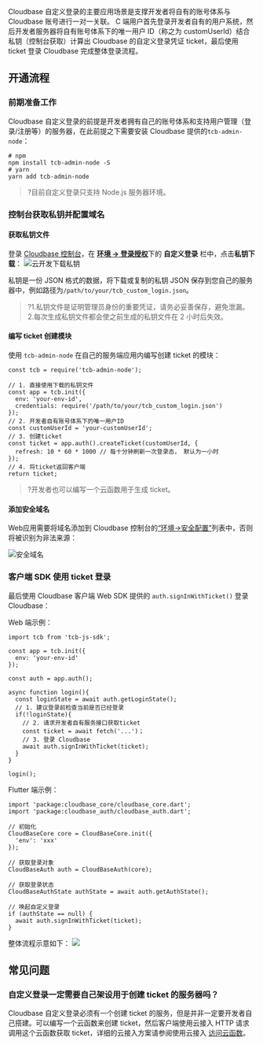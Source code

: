 Cloudbase 自定义登录的主要应用场景是支撑开发者将自有的账号体系与 Cloudbase 账号进行一对一关联。
C 端用户首先登录开发者自有的用户系统，然后开发者服务器将自有账号体系下的唯一用户 ID（称之为 customUserId）结合私钥（控制台获取）计算出 Cloudbase 的自定义登录凭证 ticket，最后使用 ticket 登录 Cloudbase 完成整体登录流程。

## 开通流程
### 前期准备工作
Cloudbase 自定义登录的前提是开发者拥有自己的账号体系和支持用户管理（登录/注册等）的服务器，在此前提之下需要安装 Cloudbase 提供的`tcb-admin-node`：
```
# npm
npm install tcb-admin-node -S
# yarn
yarn add tcb-admin-node
```

>?目前自定义登录只支持 Node.js 服务器环境。

### 控制台获取私钥并配置域名
#### 获取私钥文件
登录 [Cloudbase 控制台](https://console.cloud.tencent.com/tcb)，在 [**环境 -> 登录授权**](https://console.cloud.tencent.com/tcb/env/login)下的 **自定义登录** 栏中，点击**私钥下载**：
![云开发下载私钥](https://main.qcloudimg.com/raw/0bb09d8396a8be694d2fa1c7390efe6d.jpg)

私钥是一份 JSON 格式的数据，将下载或复制的私钥 JSON 保存到您自己的服务器中，例如路径为`/path/to/your/tcb_custom_login.json`。

>?1.私钥文件是证明管理员身份的重要凭证，请务必妥善保存，避免泄漏。
2.每次生成私钥文件都会使之前生成的私钥文件在 2 小时后失效。


#### 编写 ticket 创建模块
使用 `tcb-admin-node` 在自己的服务端应用内编写创建 ticket 的模块：

```
const tcb = require('tcb-admin-node');

// 1. 直接使用下载的私钥文件
const app = tcb.init({
  env: 'your-env-id',
  credentials: require('/path/to/your/tcb_custom_login.json')
});
// 2. 开发者自有账号体系下的唯一用户ID
const customUserId = 'your-customUserId';
// 3. 创建ticket
const ticket = app.auth().createTicket(customUserId, {
  refresh: 10 * 60 * 1000 // 每十分钟刷新一次登录态， 默认为一小时
});
// 4. 将ticket返回客户端
return ticket;
```
>?开发者也可以编写一个云函数用于生成 ticket。

#### 添加安全域名
Web应用需要将域名添加到 Cloudbase 控制台的[“环境->安全配置”](https://console.cloud.tencent.com/tcb/env/safety)列表中，否则将被识别为非法来源：

![安全域名](https://main.qcloudimg.com/raw/c435c0be1d4abaa7b92a59aa19b7f277.jpg)

### 客户端 SDK 使用 ticket 登录
最后使用 Cloudbase 客户端 Web SDK 提供的 `auth.signInWithTicket()` 登录 Cloudbase：

Web 端示例：
```
import tcb from 'tcb-js-sdk';

const app = tcb.init({
  env: 'your-env-id'
});

const auth = app.auth();

async function login(){
  const loginState = await auth.getLoginState();
  // 1. 建议登录前检查当前是否已经登录
  if(!loginState){
    // 2. 请求开发者自有服务接口获取ticket
    const ticket = await fetch('...')；
    // 3. 登录 Cloudbase
    await auth.signInWithTicket(ticket);
  }
}

login();
```
Flutter 端示例：
```
import 'package:cloudbase_core/cloudbase_core.dart';
import 'package:cloudbase_auth/cloudbase_auth.dart';

// 初始化
CloudBaseCore core = CloudBaseCore.init({
  'env': 'xxx'
});

// 获取登录对象
CloudBaseAuth auth = CloudBaseAuth(core);

// 获取登录状态
CloudBaseAuthState authState = await auth.getAuthState();

// 唤起自定义登录
if (authState == null) {
  await auth.signInWithTicket(ticket);
}

```

整体流程示意如下：
![](https://main.qcloudimg.com/raw/66054483629b69bf1432dae2468e7e15.png)

## 常见问题
### 自定义登录一定需要自己架设用于创建 ticket 的服务器吗？

Cloudbase 自定义登录必须有一个创建 ticket 的服务，但是并非一定要开发者自己搭建。可以编写一个云函数来创建 ticket，然后客户端使用云接入 HTTP 请求调用这个云函数获取 ticket，详细的云接入方案请参阅使用云接入 [访问云函数](https://cloud.tencent.com/document/product/876/41776)。
